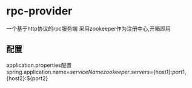 # rpc-provider
一个基于http协议的rpc服务端 采用zookeeper作为注册中心,开箱即用

## 配置
application.properties配置
spring.application.name=${serviceName}
zookeeper.servers=${host1}:${port1},${host2}:${port2}
